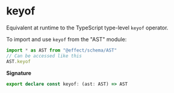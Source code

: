 # keyof

Equivalent at runtime to the TypeScript type-level `keyof` operator.

To import and use `keyof` from the "AST" module:

```ts
import * as AST from "@effect/schema/AST"
// Can be accessed like this
AST.keyof
```

**Signature**

```ts
export declare const keyof: (ast: AST) => AST
```
